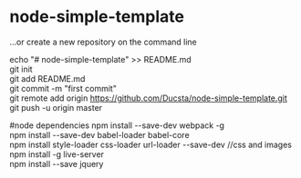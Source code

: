 # node-simple-template
…or create a new repository on the command line  
  
echo "# node-simple-template" >> README.md  
git init  
git add README.md  
git commit -m "first commit"  
git remote add origin https://github.com/Ducsta/node-simple-template.git  
git push -u origin master  

#node dependencies
npm install --save-dev webpack -g  
npm install --save-dev babel-loader babel-core  
npm install style-loader css-loader url-loader --save-dev //css and images  
npm install -g live-server  
npm install --save jquery  

